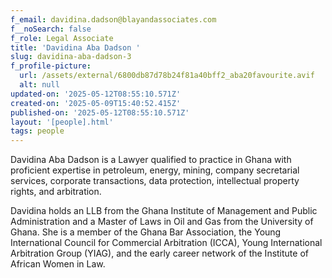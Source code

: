 ```yaml
---
f_email: davidina.dadson@blayandassociates.com
f__noSearch: false
f_role: Legal Associate
title: 'Davidina Aba Dadson '
slug: davidina-aba-dadson-3
f_profile-picture:
  url: /assets/external/6800db87d78b24f81a40bff2_aba20favourite.avif
  alt: null
updated-on: '2025-05-12T08:55:10.571Z'
created-on: '2025-05-09T15:40:52.415Z'
published-on: '2025-05-12T08:55:10.571Z'
layout: '[people].html'
tags: people
---
```


Davidina Aba Dadson is a Lawyer qualified to practice in Ghana with proficient expertise in petroleum, energy, mining, company secretarial services, corporate transactions, data protection, intellectual property rights, and arbitration.

Davidina holds an LLB from the Ghana Institute of Management and Public Administration and a Master of Laws in Oil and Gas from the University of Ghana. She is a member of the Ghana Bar Association, the Young International Council for Commercial Arbitration (ICCA), Young International Arbitration Group (YIAG), and the early career network of the Institute of African Women in Law.

‍
